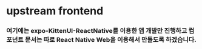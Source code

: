 # upstream frontend

### 여기에는 expo-KittenUI-ReactNative를 이용한 앱 개발만 진행하고 컴포넌트 문서는 따로 React Native Web을 이용해서 만들도록 하겠습니다.

